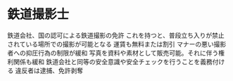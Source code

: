 # 鉄道撮影士
 鉄道会社、国の認可による鉄道撮影の免許
 これを持つと、普段立ち入りが禁止されている場所での撮影が可能となる
 運賃も無料または割引
 マナーの悪い撮影者への抑圧行為の制限が緩和
 写真を資料や素材として販売可能。それに伴う権利関係も緩和
 鉄道会社と同等の安全意識や安全チェックを行うことを義務付ける
 違反者は逮捕、免許剥奪

